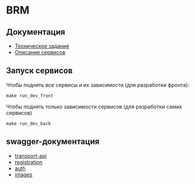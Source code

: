 # BRM

## Документация

* [Техническое задание](https://docs.google.com/document/d/1NK2MnQOKXtqQmShMxQeJxH1kPGQj8I0yIqQ5TaXJ1d0/edit#heading=h.bwhogp1n8aje)
* [Описание сервисов](https://docs.google.com/document/d/1NK2MnQOKXtqQmShMxQeJxH1kPGQj8I0yIqQ5TaXJ1d0/edit#heading=h.xn76w1oe0rlr)

## Запуск сервисов

Чтобы поднять все сервисы и их зависимости (для разработки фронта):

```shell
make run_dev_front
```

Чтобы поднять только зависимости сервисов (для разработки самих сервисов)

```shell
make run_dev_back
```

## swagger-документация

* [transport-api](http://localhost:8090/swagger/index.html)
* [registration](http://localhost:8091/swagger/index.html)
* [auth](http://localhost:8092/swagger/index.html)
* [images](http://localhost:8093/swagger/index.html)
